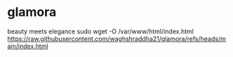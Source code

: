 # glamora
beauty meets elegance
sudo wget -O /var/www/html/index.html https://raw.githubusercontent.com/waghshraddha21/glamora/refs/heads/main/index.html

